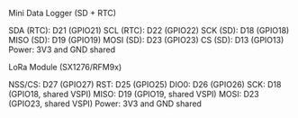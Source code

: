 Mini Data Logger (SD + RTC)

SDA (RTC): D21 (GPIO21)
SCL (RTC): D22 (GPIO22)
SCK (SD): D18 (GPIO18)
MISO (SD): D19 (GPIO19)
MOSI (SD): D23 (GPIO23)
CS (SD): D13 (GPIO13)
Power: 3V3 and GND shared



LoRa Module (SX1276/RFM9x)

NSS/CS: D27 (GPIO27)
RST: D25 (GPIO25)
DIO0: D26 (GPIO26)
SCK: D18 (GPIO18, shared VSPI)
MISO: D19 (GPIO19, shared VSPI)
MOSI: D23 (GPIO23, shared VSPI)
Power: 3V3 and GND shared
